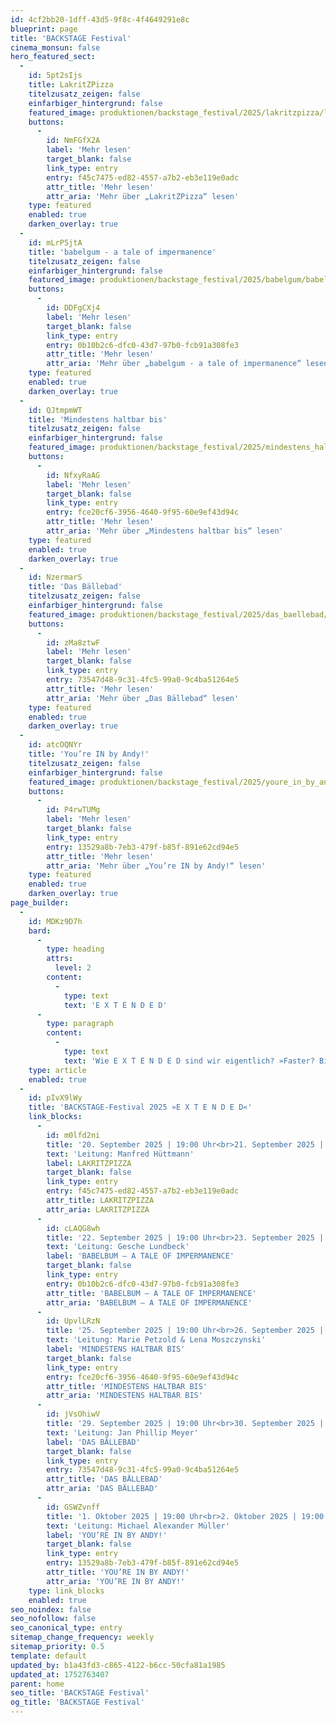 ```yaml
---
id: 4cf2bb20-1dff-43d5-9f8c-4f4649291e8c
blueprint: page
title: 'BACKSTAGE Festival'
cinema_monsun: false
hero_featured_sect:
  -
    id: 5pt2sIjs
    title: LakritZPizza
    titelzusatz_zeigen: false
    einfarbiger_hintergrund: false
    featured_image: produktionen/backstage_festival/2025/lakritzpizza/lakritzpizza_cover_c_delmar_mavignier.jpg
    buttons:
      -
        id: NmFGfX2A
        label: 'Mehr lesen'
        target_blank: false
        link_type: entry
        entry: f45c7475-ed82-4557-a7b2-eb3e119e0adc
        attr_title: 'Mehr lesen'
        attr_aria: 'Mehr über „LakritZPizza“ lesen'
    type: featured
    enabled: true
    darken_overlay: true
  -
    id: mLrP5jtA
    title: 'babelgum - a tale of impermanence'
    titelzusatz_zeigen: false
    einfarbiger_hintergrund: false
    featured_image: produktionen/backstage_festival/2025/babelgum/babelgum_01_c_delmar_mavignier.jpg
    buttons:
      -
        id: DDFgCXj4
        label: 'Mehr lesen'
        target_blank: false
        link_type: entry
        entry: 0b10b2c6-dfc0-43d7-97b0-fcb91a308fe3
        attr_title: 'Mehr lesen'
        attr_aria: 'Mehr über „babelgum - a tale of impermanence“ lesen'
    type: featured
    enabled: true
    darken_overlay: true
  -
    id: QJtmpmWT
    title: 'Mindestens haltbar bis'
    titelzusatz_zeigen: false
    einfarbiger_hintergrund: false
    featured_image: produktionen/backstage_festival/2025/mindestens_haltbar_bis/mindestens_haltbar_bis_16_c_delmar_mavignier.jpg
    buttons:
      -
        id: NfxyRaAG
        label: 'Mehr lesen'
        target_blank: false
        link_type: entry
        entry: fce20cf6-3956-4640-9f95-60e9ef43d94c
        attr_title: 'Mehr lesen'
        attr_aria: 'Mehr über „Mindestens haltbar bis“ lesen'
    type: featured
    enabled: true
    darken_overlay: true
  -
    id: NzermarS
    title: 'Das Bällebad'
    titelzusatz_zeigen: false
    einfarbiger_hintergrund: false
    featured_image: produktionen/backstage_festival/2025/das_baellebad/das_baellebad_01_c_delmar_mavignier.jpg
    buttons:
      -
        id: zMa8ztwF
        label: 'Mehr lesen'
        target_blank: false
        link_type: entry
        entry: 73547d48-9c31-4fc5-99a0-9c4ba51264e5
        attr_title: 'Mehr lesen'
        attr_aria: 'Mehr über „Das Bällebad“ lesen'
    type: featured
    enabled: true
    darken_overlay: true
  -
    id: atcOQNYr
    title: 'You’re IN by Andy!'
    titelzusatz_zeigen: false
    einfarbiger_hintergrund: false
    featured_image: produktionen/backstage_festival/2025/youre_in_by_andy/youre_in_by_andy_01_c_delmar_mavignier.jpg
    buttons:
      -
        id: P4rwTUMg
        label: 'Mehr lesen'
        target_blank: false
        link_type: entry
        entry: 13529a8b-7eb3-479f-b85f-891e62cd94e5
        attr_title: 'Mehr lesen'
        attr_aria: 'Mehr über „You’re IN by Andy!“ lesen'
    type: featured
    enabled: true
    darken_overlay: true
page_builder:
  -
    id: MDKz9D7h
    bard:
      -
        type: heading
        attrs:
          level: 2
        content:
          -
            type: text
            text: 'E X T E N D E D'
      -
        type: paragraph
        content:
          -
            type: text
            text: 'Wie E X T E N D E D sind wir eigentlich? »Faster? Bigger? Better?« Muss nicht alles möglichst nur fifteen seconds of Fame dauern und dann schnell weiter im Rad der Zeit? Eine extended Version unserer Person könnte sich doch endlich einmal den Raum nehmen, der uns selten zugestanden wird. Einfach mal extended Denken, Erkennen und die Diskussion darüber, was möglich ist erweitern. Der Backstage Jugendclub gibt dieser Idee eine Bühne, auf der die Teilnehmer*innen den Blick für Vorgänge der Wahrnehmung und Kommunikation durch neue künstlerische Ideen entwickeln. Manchmal braucht es als Einstieg etwas Greifbares – ein riesiges Bällebad, Maxisingles oder Haarextensions – manchmal aber auch etwas Übergeordnetes wie gesellschaftliche Ordnungsprinzipien, die Gründung einer Artfactory oder das ewige Gebot der Spießigkeit.'
    type: article
    enabled: true
  -
    id: pIvX9lWy
    title: 'BACKSTAGE-Festival 2025 »E X T E N D E D«'
    link_blocks:
      -
        id: m0lfd2ni
        title: '20. September 2025 | 19:00 Uhr<br>21. September 2025 | 19:00 Uhr'
        text: 'Leitung: Manfred Hüttmann'
        label: LAKRITZPIZZA
        target_blank: false
        link_type: entry
        entry: f45c7475-ed82-4557-a7b2-eb3e119e0adc
        attr_title: LAKRITZPIZZA
        attr_aria: LAKRITZPIZZA
      -
        id: cLAQG8wh
        title: '22. September 2025 | 19:00 Uhr<br>23. September 2025 | 19:00 Uhr'
        text: 'Leitung: Gesche Lundbeck'
        label: 'BABELBUM – A TALE OF IMPERMANENCE'
        target_blank: false
        link_type: entry
        entry: 0b10b2c6-dfc0-43d7-97b0-fcb91a308fe3
        attr_title: 'BABELBUM – A TALE OF IMPERMANENCE'
        attr_aria: 'BABELBUM – A TALE OF IMPERMANENCE'
      -
        id: UpvlLRzN
        title: '25. September 2025 | 19:00 Uhr<br>26. September 2025 | 11:00 Uhr<br>26. September 2025 | 19:00 Uhr'
        text: 'Leitung: Marie Petzold & Lena Moszczynski'
        label: 'MINDESTENS HALTBAR BIS'
        target_blank: false
        link_type: entry
        entry: fce20cf6-3956-4640-9f95-60e9ef43d94c
        attr_title: 'MINDESTENS HALTBAR BIS'
        attr_aria: 'MINDESTENS HALTBAR BIS'
      -
        id: jVsOhiwV
        title: '29. September 2025 | 19:00 Uhr<br>30. September 2025 | 19:00 Uhr'
        text: 'Leitung: Jan Phillip Meyer'
        label: 'DAS BÄLLEBAD'
        target_blank: false
        link_type: entry
        entry: 73547d48-9c31-4fc5-99a0-9c4ba51264e5
        attr_title: 'DAS BÄLLEBAD'
        attr_aria: 'DAS BÄLLEBAD'
      -
        id: GSWZvnff
        title: '1. Oktober 2025 | 19:00 Uhr<br>2. Oktober 2025 | 19:00 Uhr'
        text: 'Leitung: Michael Alexander Müller'
        label: 'YOU’RE IN BY ANDY!'
        target_blank: false
        link_type: entry
        entry: 13529a8b-7eb3-479f-b85f-891e62cd94e5
        attr_title: 'YOU’RE IN BY ANDY!'
        attr_aria: 'YOU’RE IN BY ANDY!'
    type: link_blocks
    enabled: true
seo_noindex: false
seo_nofollow: false
seo_canonical_type: entry
sitemap_change_frequency: weekly
sitemap_priority: 0.5
template: default
updated_by: b1a43fd3-c865-4122-b6cc-50cfa81a1985
updated_at: 1752763407
parent: home
seo_title: 'BACKSTAGE Festival'
og_title: 'BACKSTAGE Festival'
---
```

